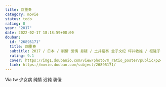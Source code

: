 ```yaml
---
title: 四重奏
category: movie
status: todo
rating: 0
year: "2017"
date: 2022-02-17 18:18:59+08:00
douban:
  id: "26895171"
  title: 四重奏
  subtitle: 2017 / 日本 / 剧情 爱情 悬疑 / 土井裕泰 金子文纪 坪井敏雄 / 松隆子 满岛光
  rating: 9.1
  cover: https://img1.doubanio.com/view/photo/m_ratio_poster/public/p2413247968.jpg
  link: https://movie.douban.com/subject/26895171/
---
```


Via tw 少女病 纯情 迟钝 装傻
